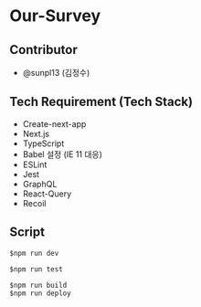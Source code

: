 # Our-Survey
## Contributor
  - @sunpl13 (김정수)

## Tech Requirement (Tech Stack)
- Create-next-app
- Next.js
- TypeScript
- Babel 설정 (IE 11 대응)
- ESLint
- Jest
- GraphQL
- React-Query
- Recoil


## Script
```
$npm run dev
```
```
$npm run test
```

```
$npm run build
$npm run deploy
```